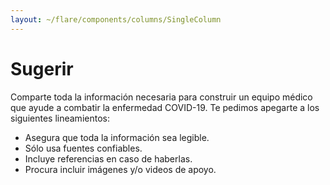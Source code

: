 ```yaml
---
layout: ~/flare/components/columns/SingleColumn
---
```


# Sugerir

Comparte toda la información necesaria para construir un equipo médico 
 que ayude a combatir la enfermedad COVID-19. Te pedimos apegarte a 
   los siguientes lineamientos:

- Asegura que toda la información sea legible.
- Sólo usa fuentes confiables.
- Incluye referencias en caso de haberlas.
- Procura incluir imágenes y/o videos de apoyo.

<suggestion-form></suggestion-form>
